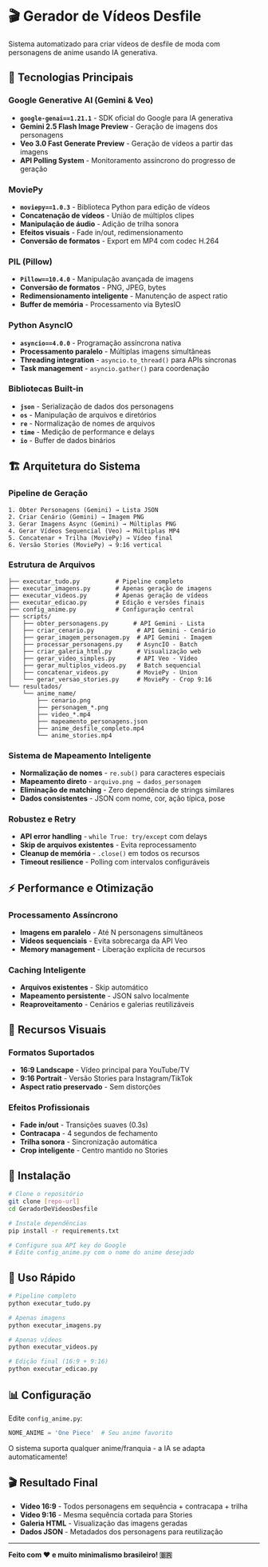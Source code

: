 # 🎬 Gerador de Vídeos Desfile

Sistema automatizado para criar vídeos de desfile de moda com personagens de anime usando IA generativa.

## 🚀 Tecnologias Principais

### **Google Generative AI (Gemini & Veo)**
- **`google-genai==1.21.1`** - SDK oficial do Google para IA generativa
- **Gemini 2.5 Flash Image Preview** - Geração de imagens dos personagens
- **Veo 3.0 Fast Generate Preview** - Geração de vídeos a partir das imagens
- **API Polling System** - Monitoramento assíncrono do progresso de geração

### **MoviePy** 
- **`moviepy==1.0.3`** - Biblioteca Python para edição de vídeos
- **Concatenação de vídeos** - União de múltiplos clipes
- **Manipulação de áudio** - Adição de trilha sonora
- **Efeitos visuais** - Fade in/out, redimensionamento
- **Conversão de formatos** - Export em MP4 com codec H.264

### **PIL (Pillow)**
- **`Pillow==10.4.0`** - Manipulação avançada de imagens
- **Conversão de formatos** - PNG, JPEG, bytes
- **Redimensionamento inteligente** - Manutenção de aspect ratio
- **Buffer de memória** - Processamento via BytesIO

### **Python AsyncIO**
- **`asyncio==4.0.0`** - Programação assíncrona nativa
- **Processamento paralelo** - Múltiplas imagens simultâneas
- **Threading integration** - `asyncio.to_thread()` para APIs síncronas
- **Task management** - `asyncio.gather()` para coordenação

### **Bibliotecas Built-in**
- **`json`** - Serialização de dados dos personagens
- **`os`** - Manipulação de arquivos e diretórios
- **`re`** - Normalização de nomes de arquivos
- **`time`** - Medição de performance e delays
- **`io`** - Buffer de dados binários

## 🏗️ Arquitetura do Sistema

### **Pipeline de Geração**
```
1. Obter Personagens (Gemini) → Lista JSON
2. Criar Cenário (Gemini) → Imagem PNG
3. Gerar Imagens Async (Gemini) → Múltiplas PNG
4. Gerar Vídeos Sequencial (Veo) → Múltiplas MP4
5. Concatenar + Trilha (MoviePy) → Vídeo final
6. Versão Stories (MoviePy) → 9:16 vertical
```

### **Estrutura de Arquivos**
```
├── executar_tudo.py          # Pipeline completo
├── executar_imagens.py       # Apenas geração de imagens
├── executar_videos.py        # Apenas geração de vídeos  
├── executar_edicao.py        # Edição e versões finais
├── config_anime.py           # Configuração central
├── scripts/
│   ├── obter_personagens.py       # API Gemini - Lista
│   ├── criar_cenario.py            # API Gemini - Cenário
│   ├── gerar_imagem_personagem.py  # API Gemini - Imagem
│   ├── processar_personagens.py    # AsyncIO - Batch
│   ├── criar_galeria_html.py       # Visualização web
│   ├── gerar_video_simples.py      # API Veo - Vídeo
│   ├── gerar_multiplos_videos.py   # Batch sequencial
│   ├── concatenar_videos.py        # MoviePy - Union
│   └── gerar_versao_stories.py     # MoviePy - Crop 9:16
└── resultados/
    └── anime_name/
        ├── cenario.png
        ├── personagem_*.png
        ├── video_*.mp4
        ├── mapeamento_personagens.json
        ├── anime_desfile_completo.mp4
        └── anime_stories.mp4
```

### **Sistema de Mapeamento Inteligente**
- **Normalização de nomes** - `re.sub()` para caracteres especiais
- **Mapeamento direto** - `arquivo.png → dados_personagem`
- **Eliminação de matching** - Zero dependência de strings similares
- **Dados consistentes** - JSON com nome, cor, ação típica, pose

### **Robustez e Retry**
- **API error handling** - `while True: try/except` com delays
- **Skip de arquivos existentes** - Evita reprocessamento
- **Cleanup de memória** - `.close()` em todos os recursos
- **Timeout resilience** - Polling com intervalos configuráveis

## ⚡ Performance e Otimização

### **Processamento Assíncrono**
- **Imagens em paralelo** - Até N personagens simultâneos
- **Vídeos sequenciais** - Evita sobrecarga da API Veo
- **Memory management** - Liberação explícita de recursos

### **Caching Inteligente**
- **Arquivos existentes** - Skip automático
- **Mapeamento persistente** - JSON salvo localmente
- **Reaproveitamento** - Cenários e galerias reutilizáveis

## 🎨 Recursos Visuais

### **Formatos Suportados**
- **16:9 Landscape** - Vídeo principal para YouTube/TV
- **9:16 Portrait** - Versão Stories para Instagram/TikTok
- **Aspect ratio preservado** - Sem distorções

### **Efeitos Profissionais**
- **Fade in/out** - Transições suaves (0.3s)
- **Contracapa** - 4 segundos de fechamento
- **Trilha sonora** - Sincronização automática
- **Crop inteligente** - Centro mantido no Stories

## 🔧 Instalação

```bash
# Clone o repositório
git clone [repo-url]
cd GeradorDeVideosDesfile

# Instale dependências
pip install -r requirements.txt

# Configure sua API key do Google
# Edite config_anime.py com o nome do anime desejado
```

## 🎯 Uso Rápido

```bash
# Pipeline completo
python executar_tudo.py

# Apenas imagens
python executar_imagens.py

# Apenas vídeos
python executar_videos.py

# Edição final (16:9 + 9:16)
python executar_edicao.py
```

## 📊 Configuração

Edite `config_anime.py`:
```python
NOME_ANIME = 'One Piece'  # Seu anime favorito
```

O sistema suporta qualquer anime/franquia - a IA se adapta automaticamente!

## 🎬 Resultado Final

- **Vídeo 16:9** - Todos personagens em sequência + contracapa + trilha
- **Vídeo 9:16** - Mesma sequência cortada para Stories
- **Galeria HTML** - Visualização das imagens geradas
- **Dados JSON** - Metadados dos personagens para reutilização

---

**Feito com ❤️ e muito minimalismo brasileiro! 🇧🇷**
